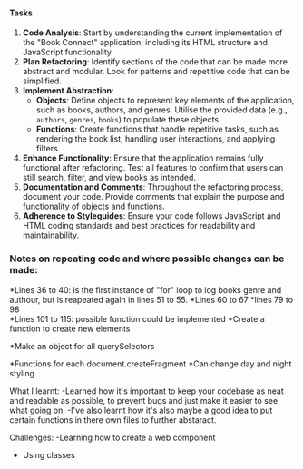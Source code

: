 #### Tasks

1. **Code Analysis**: Start by understanding the current implementation of the "Book Connect" application, including its HTML structure and JavaScript functionality.
2. **Plan Refactoring**: Identify sections of the code that can be made more abstract and modular. Look for patterns and repetitive code that can be simplified.
3. **Implement Abstraction**:
   - **Objects**: Define objects to represent key elements of the application, such as books, authors, and genres. Utilise the provided data (e.g., `authors`, `genres`, `books`) to populate these objects.
   - **Functions**: Create functions that handle repetitive tasks, such as rendering the book list, handling user interactions, and applying filters.
4. **Enhance Functionality**: Ensure that the application remains fully functional after refactoring. Test all features to confirm that users can still search, filter, and view books as intended.
5. **Documentation and Comments**: Throughout the refactoring process, document your code. Provide comments that explain the purpose and functionality of objects and functions.
6. **Adherence to Styleguides**: Ensure your code follows JavaScript and HTML coding standards and best practices for readability and maintainability.

### Notes on repeating code and where possible changes can be made:
*Lines 36 to 40: is the first instance of "for" loop to log books genre and authour, but is reapeated again in lines 51 to 55.
*Lines 60 to 67
*lines 79 to 98  
*Lines 101 to 115: possible function could be implemented
*Create a function to create new elements
<!-- function createElement(type){
   retrn document.createElement(type)
} -->
*Make an object for all querySelectors
<!-- const getElementObject ={
genreElement = document.createElement("option)
} -->
*Functions for each document.createFragment
*Can change day and night styling 

What I learnt:
-Learned how it's important to keep your codebase as neat and readable as possible, to prevent bugs and just make it easier to see what going on.
-I've also learnt how it's also maybe a good idea to put certain functions in there own files to further abstaract.

Challenges:
-Learning how to create a web component
- Using classes